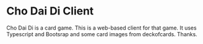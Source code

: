 # Cho Dai Di Client

Cho Dai Di is a card game. This is a web-based client for that game. It uses Typescript and Bootsrap and some card images from deckofcards. Thanks.